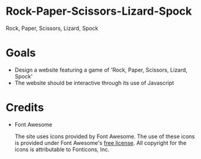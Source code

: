 # Rock-Paper-Scissors-Lizard-Spock

Rock, Paper, Scissors, Lizard, Spock

# Goals

 - Design a website featuring a game of 'Rock, Paper, Scissors, Lizard, Spock'
 - The website should be interactive through its use of Javascript

# Credits

* Font Awesome

  The site uses icons provided by Font Awesome.
  The use of these icons is provided under Font Awesome's [free license](https://fontawesome.com/license/free). All copyright for the icons is attributable to Fonticons, Inc.
